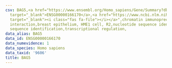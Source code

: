 ```yaml
---
csv: BAG5,<a href="https://www.ensembl.org/Homo_sapiens/Gene/Summary?db=core;g=ENSG00000166170"
  target="_blank">ENSG00000166170</a>,<a href="https://www.ncbi.nlm.nih.gov/pubmed/22863008"
  target="_blank"><i class="fas fa-file"></i></a>",chromatin immunoprecipitation assay,direct
  interaction,breast epithelium, HME1 cell, R2,nucleotide sequence identification,nucleotide
  sequence identification,transcriptional regulation,
data_alias: BAG5
data_id: ENSG00000166170
data_numevidence: 1
data_species: Homo sapiens
data_taxid: '9606'
title: BAG5
---
```

